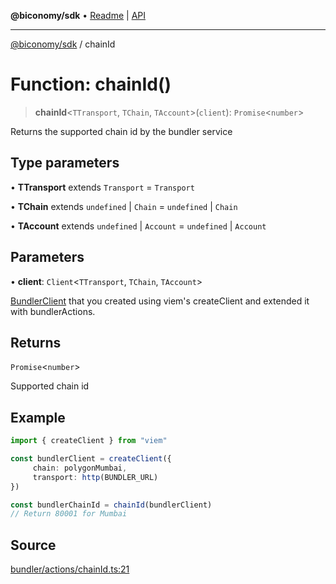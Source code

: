 **@biconomy/sdk** • [Readme](../README.md) \| [API](../globals.md)

***

[@biconomy/sdk](../README.md) / chainId

# Function: chainId()

> **chainId**\<`TTransport`, `TChain`, `TAccount`\>(`client`): `Promise`\<`number`\>

Returns the supported chain id by the bundler service

## Type parameters

• **TTransport** extends `Transport` = `Transport`

• **TChain** extends `undefined` \| `Chain` = `undefined` \| `Chain`

• **TAccount** extends `undefined` \| `Account` = `undefined` \| `Account`

## Parameters

• **client**: `Client`\<`TTransport`, `TChain`, `TAccount`\>

[BundlerClient](../type-aliases/BundlerClient.md) that you created using viem's createClient and extended it with bundlerActions.

## Returns

`Promise`\<`number`\>

Supported chain id

## Example

```ts
import { createClient } from "viem"

const bundlerClient = createClient({
     chain: polygonMumbai,
     transport: http(BUNDLER_URL)
})

const bundlerChainId = chainId(bundlerClient)
// Return 80001 for Mumbai
```

## Source

[bundler/actions/chainId.ts:21](https://github.com/bcnmy/sdk/blob/main/src/bundler/actions/chainId.ts#L21)
